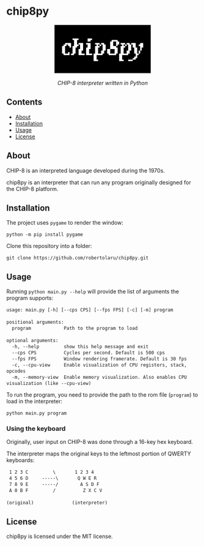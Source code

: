 # chip8py

<div align="center">
<img style="width: 50%; margin: 0 auto" src="logo_hd.PNG"></img>
<p><i>CHIP-8 interpreter written in Python</i></p>
</div>

## Contents

- [About](#about)
- [Installation](#installation)
- [Usage](#usage)
- [License](#license)

## About

CHIP-8 is an interpreted language developed during the 1970s.

chip8py is an interpreter that can run any program originally designed for the CHIP-8 platform.

## Installation

The project uses `pygame` to render the window:

```
python -m pip install pygame
```

Clone this repository into a folder:

```
git clone https://github.com/robertolaru/chip8py.git
```

## Usage

Running `python main.py --help` will provide the list of arguments the program supports:

```
usage: main.py [-h] [--cps CPS] [--fps FPS] [-c] [-m] program

positional arguments:
  program            Path to the program to load

optional arguments:
  -h, --help         show this help message and exit
  --cps CPS          Cycles per second. Default is 500 cps
  --fps FPS          Window rendering framerate. Default is 30 fps
  -c, --cpu-view     Enable visualization of CPU registers, stack, opcodes
  -m, --memory-view  Enable memory visualization. Also enables CPU visualization (like --cpu-view)
```

To run the program, you need to provide the path to the rom file (`program`) to load in the interpreter:

```
python main.py program
```

### Using the keyboard

Originally, user input on CHIP-8 was done through a 16-key hex keyboard.

The interpreter maps the original keys to the leftmost portion of QWERTY keyboards:

```
 1 2 3 C         \       1 2 3 4
 4 5 6 D     -----\       Q W E R
 7 8 9 E     -----/        A S D F
 A 0 B F         /          Z X C V

(original)              (interpreter)
```

## License

chip8py is licensed under the MIT license.
